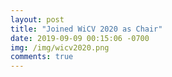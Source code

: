 ```yaml
---
layout: post
title: "Joined WiCV 2020 as Chair"
date: 2019-09-09 00:15:06 -0700
img: /img/wicv2020.png
comments: true
---
```

